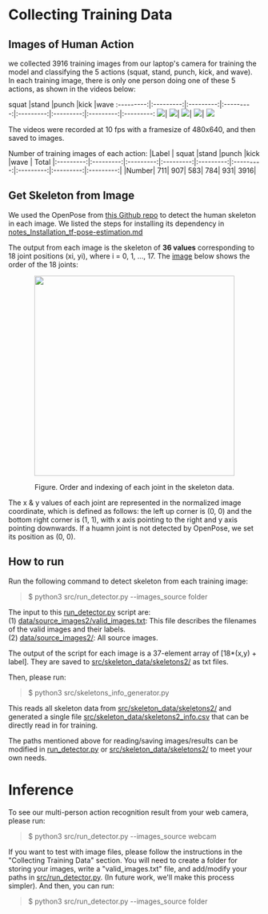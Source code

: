 

# Collecting Training Data

## Images of Human Action 
we collected 3916 training images from our laptop's camera for training the model and classifying the 5 actions (squat, stand, punch, kick, and wave). In each training image, there is only one person doing one of these 5 actions, as shown in the videos below:  


squat |stand |punch |kick |wave 
:---------:|:---------:|:---------:|:---------:|:---------:|:---------:|:---------:|:---------:
![](./doc/squat.gif)|  ![](./doc/stand.gif)|  ![](./doc/punch.gif)|  ![](./doc/kick.gif)|  ![](./doc/wave.gif)

The videos were recorded at 10 fps with a framesize of 480x640, and then saved to images.

Number of training images of each action:
|Label | squat |stand |punch |kick |wave | Total
|:---------:|:---------:|:---------:|:---------:|:---------:|:---------:|:---------:|:---------:|:---------:|
|Number|  711|  907|  583|  784|  931| 3916|

## Get Skeleton from Image

We used the OpenPose from [this Github repo](https://github.com/ildoonet/tf-pose-estimation) to detect the human skeleton in each image. We listed the steps for installing its dependency in [notes_Installation_tf-pose-estimation.md](notes_Installation_tf-pose-estimation.md)

The output from each image is the skeleton of **36 values** corresponding to 18 joint positions (xi, yi), where i = 0, 1, ..., 17. The [image](https://github.com/CMU-Perceptual-Computing-Lab/openpose/blob/master/doc/output.md) below shows the order of the 18 joints:  

<p align = "center">
<img src = "doc/joints_order.png" height = "400px">
</p>
<p align = "center">
Figure. Order and indexing of each joint in the skeleton data.
</p>
 The x & y values of each joint are represented in the normalized image coordinate, which is defined as follows: the left up corner is (0, 0) and the bottom right corner is (1, 1), with x axis pointing to the right and y axis pointing downwards. If a huamn joint is not detected by OpenPose, we set its position as (0, 0).


## How to run

Run the following command to detect skeleton from each training image:

> $ python3 src/run_detector.py --images_source folder

The input to this [run_detector.py](src/run_detector.py) script are:  
(1) [data/source_images2/valid_images.txt](data/source_images2/valid_images.txt): This file describes the filenames of the valid images and their labels.  
(2) [data/source_images2/](data/source_images2/): All source images.

The output of the script for each image is a 37-element array of [18*(x,y) + label]. They are saved to [src/skeleton_data/skeletons2/](src/skeleton_data/skeletons2/) as txt files.

Then, please run:  
> $ python3 src/skeletons_info_generator.py  

This reads all skeleton data from [src/skeleton_data/skeletons2/](src/skeleton_data/skeletons2/) and generated a single file [src/skeleton_data/skeletons2_info.csv](src/skeleton_data/skeletons2_info.csv) that can be directly read in for training.

The paths mentioned above for reading/saving images/results can be modified in [run_detector.py](src/run_detector.py) or [src/skeleton_data/skeletons2/](src/skeleton_data/skeletons2/) to meet your own needs.


# Inference

To see our multi-person action recognition result from your web camera, please run:
> $ python3 src/run_detector.py --images_source webcam

If you want to test with image files, please follow the instructions in the "Collecting Training Data" section. You will need to create a folder for storing your images, write a "valid_images.txt" file, and add/modify your paths in [src/run_detector.py](src/run_detector.py). (In future work, we'll make this process simpler). And then, you can run:

> $ python3 src/run_detector.py --images_source folder

